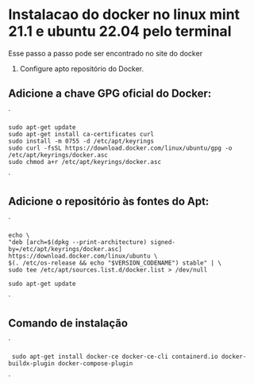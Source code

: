 # Instalacao do docker no linux mint 21.1 e ubuntu 22.04 pelo terminal

Esse passo a passo pode ser encontrado no site do docker

1. Configure apto repositório do Docker.

## Adicione a chave GPG oficial do Docker:

`

    sudo apt-get update
    sudo apt-get install ca-certificates curl
    sudo install -m 0755 -d /etc/apt/keyrings
    sudo curl -fsSL https://download.docker.com/linux/ubuntu/gpg -o /etc/apt/keyrings/docker.asc
    sudo chmod a+r /etc/apt/keyrings/docker.asc

`

## Adicione o repositório às fontes do Apt:

`

    echo \
    "deb [arch=$(dpkg --print-architecture) signed-by=/etc/apt/keyrings/docker.asc] https://download.docker.com/linux/ubuntu \
    $(. /etc/os-release && echo "$VERSION_CODENAME") stable" | \
    sudo tee /etc/apt/sources.list.d/docker.list > /dev/null

    sudo apt-get update
`

## Comando de instalação

`

     sudo apt-get install docker-ce docker-ce-cli containerd.io docker-buildx-plugin docker-compose-plugin

`
